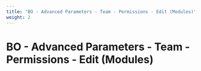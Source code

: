 ```yaml
---
title: "BO - Advanced Parameters - Team - Permissions - Edit (Modules)"
weight: 2
---
```


# BO - Advanced Parameters - Team - Permissions - Edit (Modules)

